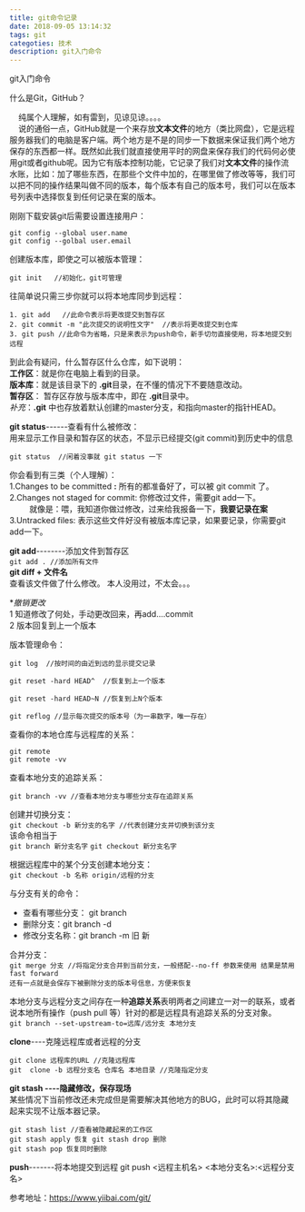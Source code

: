 ```yaml
---
title: git命令记录
date: 2018-09-05 13:14:32
tags: git 
categoties: 技术
description: git入门命令
---
```

git入门命令
<!--more-->

什么是Git，GitHub？

&nbsp;&nbsp;&nbsp;&nbsp;纯属个人理解，如有雷到，见谅见谅。。。。  
&nbsp;&nbsp;&nbsp;&nbsp;说的通俗一点，GitHub就是一个来存放**文本文件**的地方（类比网盘），它是远程服务器我们的电脑是客户端。两个地方是不是的同步一下数据来保证我们两个地方保存的东西都一样。既然如此我们就直接使用平时的网盘来保存我们的代码何必使用git或者github呢。因为它有版本控制功能，它记录了我们对**文本文件**的操作流水账，比如：加了哪些东西，在那些个文件中加的，在哪里做了修改等等，我们可以把不同的操作结果叫做不同的版本，每个版本有自己的版本号，我们可以在版本号列表中选择恢复到任何记录在案的版本。

刚刚下载安装git后需要设置连接用户：
``` git
git config --global user.name
git config --golbal user.email
```
创建版本库，即使之可以被版本管理：

    git init   //初始化，git可管理

往简单说只需三步你就可以将本地库同步到远程：  
```
1. git add   //此命令表示将更改提交到暂存区
2. git commit -m "此次提交的说明性文字"  //表示将更改提交到仓库
3. git push //此命令为省略，只是来表示为push命令，新手切勿直接使用，将本地提交到远程
```
到此会有疑问，什么暂存区什么仓库，如下说明：   
**工作区**：就是你在电脑上看到的目录。  
**版本库**：就是该目录下的 **.git**目录，在不懂的情况下不要随意改动。  
**暂存区**： 暂存区存放与版本库中，即在 **.git**目录中。  
*补充*：**.git** 中也存放着默认创建的master分支，和指向master的指针HEAD。

**git status**------查看有什么被修改：  
用来显示工作目录和暂存区的状态，不显示已经提交(git commit)到历史中的信息

    git status  //闲着没事就 git status 一下  


你会看到有三类（个人理解）：  
1.Changes to be committed  **:**  所有的都准备好了，可以被 git commit 了。  
2.Changes not staged for commit:  你修改过文件，需要git add一下。  
&ensp;&ensp;&ensp;&ensp;&ensp;就像是：喂，我知道你做过修改，过来给我报备一下，**我要记录在案**  
3.Untracked files: 表示这些文件好没有被版本库记录，如果要记录，你需要git add一下。

**git add**--------添加文件到暂存区  
`git add . //添加所有文件`  
**git diff + 文件名**   
查看该文件做了什么修改。 本人没用过，不太会。。。

**撤销更改*    
1 知道修改了何处，手动更改回来，再add....commit  
2 版本回复到上一个版本

版本管理命令：  
```
git log  //按时间的由近到远的显示提交记录

git reset -hard HEAD^  //恢复到上一个版本

git reset -hard HEAD~N //恢复到上N个版本

git reflog //显示每次提交的版本号（为一串数字，唯一存在）
```

查看你的本地仓库与远程库的关系：  
```
git remote
git remote -vv
```
查看本地分支的追踪关系：  
```
git branch -vv //查看本地分支与哪些分支存在追踪关系
```
创建并切换分支：  
`git checkout -b 新分支的名字 //代表创建分支并切换到该分支`  
该命令相当于  
`git branch 新分支名字`
`git checkout 新分支名字`

根据远程库中的某个分支创建本地分支：  
`git checkout -b 名称 origin/远程的分支`

与分支有关的命令：

-  查看有哪些分支： git branch
-  删除分支：git branch -d 
-  修改分支名称：git branch -m 旧 新

合并分支：  
`git merge 分支 //将指定分支合并到当前分支，一般搭配--no-ff 参数来使用 结果是禁用fast forward`   
`还有一点就是会保存下被删除分支的版本号信息，方便来恢复`

本地分支与远程分支之间存在一种**追踪关系**表明两者之间建立一对一的联系，或者说本地所有操作（push pull 等）针对的都是远程具有追踪关系的分支对象。  
`git branch --set-upstream-to=远库/远分支 本地分支`

**clone**----克隆远程库或者远程的分支
```
git clone 远程库的URL //克隆远程库
git  clone -b 远程分支名 仓库名 本地目录 //克隆指定分支

```

**git stash ----隐藏修改，保存现场**  
某些情况下当前修改还未完成但是需要解决其他地方的BUG，此时可以将其隐藏起来实现不让版本器记录。
```
git stash list //查看被隐藏起来的工作区
git stash apply 恢复 git stash drop 删除
git stash pop 恢复同时删除

```

**push**-------将本地提交到远程
git push <远程主机名> <本地分支名>:<远程分支名>







参考地址：<https://www.yiibai.com/git/>